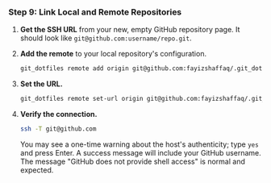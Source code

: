 ### Step 9: Link Local and Remote Repositories

1.  **Get the SSH URL** from your new, empty GitHub repository page. It should look like `git@github.com:username/repo.git`.

2.  **Add the remote** to your local repository's configuration.
    ```bash
    git_dotfiles remote add origin git@github.com:fayizshaffaq/.git_dotfiles_dir.git
    ```

3.  **Set the URL.**
    ```bash
    git_dotfiles remote set-url origin git@github.com:fayizshaffaq/.git_dotfiles_dir.git
    ```

4.  **Verify the connection.**
    ```bash
    ssh -T git@github.com
    ```
    You may see a one-time warning about the host's authenticity; type `yes` and press Enter. A success message will include your GitHub username. The message "GitHub does not provide shell access" is normal and expected.

